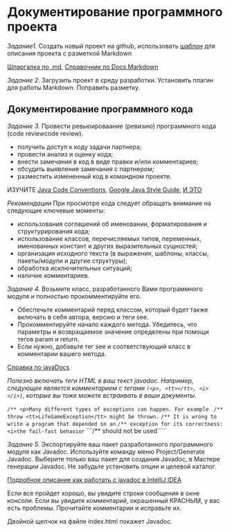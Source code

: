 # Документирование программного проекта

_Задание1._ Создать новый проект на github, использовать [шаблон]() для описания проекта с разметкой Markdown

[Шпаргалка по .md](https://docs.github.com/en/github/writing-on-github/basic-writing-and-formatting-syntax), [Справочник по Docs Markdown](https://docs.microsoft.com/ru-ru/contribute/markdown-reference)

_Задание 2._ Загрузить проект в среду разработки. Установить плагин для работы Markdown. Поправить разметку.

## Документирование программного кода

_Задание 3._ Провести ревьюироваание (ревизию) программного кода (code reviewcode review).

- получить доступ к коду задачи партнера;
- провести анализ и оценку кода;
- внести замечания в код в виде правки и/или комментариев;
- обсудить выявление замечания с партнером;
- разместить измененный код в командном проекте.

ИЗУЧИТЕ [Java Code Conventions](https://www.magnumblog.space/java/131-translating-java-code-conventions), [Google Java Style Guide](https://google.github.io/styleguide/javaguide.html), [И ЭТО](https://nestor.minsk.by/sr/2006/02/sr60201.html)

*Рекомендации* При просмотре кода следует обращать внимание на следующие ключевые моменты:
- использования соглашений об именовании, форматирования и структурирования кода;
- использование классов, перечисляемых типов, переменных, именованных констант и других выразительных сущностей;
- организация исходного текста (в выражения, шаблоны, классы, пакеты/модули и другие структуры);
- обработка исключительных ситуаций;
- наличие комментариев.

_Задание 4._ Возьмите класс, разработанного Вами программного модуля и полностью прокомментируйте его.

- Обеспечьте комментарий перед классом, который будет также включать в себя автора, версию и теги see.
- Прокомментируйте начало каждого метода. Убедитесь, что параметры и возвращаемое значение определены при помощи тегов param и return.
- Если нужно, добавьте тег see и соответствующий класс в комментарии вашего метода.

[Справка по javaDocs](https://github.com/olgmina/SWEngineering-technics.github.io/blob/4213776a1389719ce8f7ddb291431181974b478e/Coding/Jadocs.md)

*Полезно включать теги HTML в ваш текст javadoc. Например, следующее является комментарием с тегами ```(<p>, <tt></tt>, <i></i>)```, которые вы тоже можете встраивать в ваши документы.*

```/** <p>Many different types of exceptions can happen. For example ```
```/** throw <tt>LifeGameException</tt> might be thrown.```
```/** It is wrong to write a program that depended on an```
```/** exception for its correctness:  <i>the fail-fast behavior```
```/** should not be used</i>`````

_Задание 5._ Экспортируйте ваш пакет разработанного программного модуля как Javadoc. Используйте  команду меню Project/Generate Javadoc. Выберите только ваш пакет для создания Javadoc, в Мастере генерации Javadoc. Не забудьте установить опции и целевой каталог.

[Подробное описание как работать с javadoc в IntelliJ IDEA](https://www.jetbrains.com/help/idea/working-with-code-documentation.html)

Если все пройдет хорошо, вы увидите строки сообщения в окне консоли. Если вы увидите комментарий, окрашенный КРАСНЫМ, у вас есть проблемы. Прочитайте комментарии и исправьте их.

Двойной щелчок на файле index.html покажет Javadoc. 
